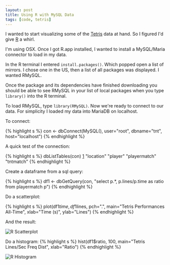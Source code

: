 ```yaml
---
layout: post
title: Using R with MySQL Data
tags: [code, tetris]
---
```


I wanted to start visualizing some of the [Tetris][0] data at hand. So I figured I'd give [R][1] a whirl.

I'm using OSX. Once I got R.app installed, I wanted to install a MySQL/Maria connector to load in my data.

In the R terminal I entered ```install.packages()```. Which popped open a list of mirrors. I chose one in the US, then a list of all packages was displayed. I wanted RMySQL.

Once the package and its dependencies have finished downloading you should be able to see RMySQL in your list of local packages when you type ```library()``` into the R terminal.

To load RMySQL, type ```library(RMySQL)```. Now we're ready to connect to our data. For simplicity I loaded my data into MariaDB on localhost.

To connect:

{% highlight s %}
con <- dbConnect(MySQL(), user="root", dbname="tnt", host="localhost")
{% endhighlight %}

A quick test of the connection:

{% highlight s %}
dbListTables(con)
[1] "location"    "player"      "playermatch" "tntmatch"
{% endhighlight %}

Create a dataframe from a sql query:

{% highlight s %}
df1 <- dbGetQuery(con,
  "select p.*, p.lines/p.time as ratio
  from playermatch p")
{% endhighlight %}


Do a scatterplot:

{% highlight s %}
plot(df1$time, df1$lines, pch=".",
  main="Tetris Performances All-Time",
  xlab="Time (s)", ylab="Lines")
{% endhighlight %}

And the result:

![R Scatterplot](http://i.imgur.com/YpXUEDu.png "R Scatterplot")

Do a histogram:
{% highlight s %}
hist(df1$ratio, 100,
  main="Tetris Lines/Sec Freq Dist", xlab="Ratio")
{% endhighlight %}

![R Histogram](http://i.imgur.com/KqmmL5w.png "R Histogram")


  [0]: /2011/01/01/tetris-primer/
  [1]: http://cran.r-project.org/
